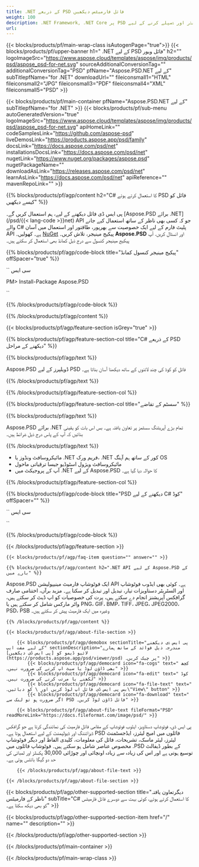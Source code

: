 ```yaml
---
title: .NET کے ذریعے PSD فائل فارمیٹس دیکھیں
weight: 100
description: .NET Framework, .NET Core پر PSD دستاویزات کو لوڈ، رینڈر اور ڈسپلے کرنے کے لیے C# سورس کوڈ۔
url: 
---
```


{{< blocks/products/pf/main-wrap-class isAutogenPage="true">}}
{{< blocks/products/pf/upper-banner h1=" .NET کے لیے PSD فائل ویور" h2="" logoImageSrc="https://www.aspose.cloud/templates/aspose/img/products/psd/aspose_psd-for-net.svg" sourceAdditionalConversionTag="" additionalConversionTag="PSD" pfName="Aspose.PSD.NET کے لیے" subTitlepfName="for .NET" downloadUrl="" fileiconsmall1="HTML" fileiconsmall2="JPG" fileiconsmall3="PDF" fileiconsmall4="XML" fileiconsmall5="PSD" >}}

{{< blocks/products/pf/main-container pfName="Aspose.PSD.NET کے لیے" subTitlepfName="for .NET" >}}
{{< blocks/products/pf/sub-menu autoGeneratedVersion="true" logoImageSrc="https://www.aspose.cloud/templates/aspose/img/products/psd/aspose_psd-for-net.svg" apiHomeLink="" codeSamplesLink="https://github.com/aspose-psd" liveDemosLink="https://products.aspose.app/psd/family" docsLink="https://docs.aspose.com/psd/net" installationsDocsLink="https://docs.aspose.com/psd/net" nugetLink="https://www.nuget.org/packages/aspose.psd" nugetPackageName="" downloadAsLink="https://releases.aspose.com/psd/net" learnAsLink="https://docs.aspose.com/psd/net" apiReference="" mavenRepoLink="" >}}

{{% blocks/products/pf/agp/content h2="C# کا استعمال کرتے ہوئے PSD فائل کو کیسے دیکھیں" %}}

 پی ایس ڈی فائل دیکھنے کے لیے، ہم استعمال کریں گے۔
 [Aspose.PSD برائے .NET](/psd/{{< lang-code >}}net)
 API جو کہ کسی بھی ناظر کے ساتھ استعمال کیے جانے والے C# پلیٹ فارم کے لیے ایک خصوصیت سے بھرپور، طاقتور اور استعمال میں آسان API ہے۔ کھولیں۔
 [NuGet](https://www.nuget.org/packages/aspose.psd)
 پیکیج مینیجر، تلاش کریں۔
 **Aspose.PSD**
 اور انسٹال کریں. آپ پیکیج مینیجر کنسول سے درج ذیل کمانڈ بھی استعمال کر سکتے ہیں۔

{{% blocks/products/pf/agp/code-block title="پیکیج مینیجر کنسول کمانڈ" offSpacer="true" %}}

`` سی ایس

PM> Install-Package Aspose.PSD

``

{{% /blocks/products/pf/agp/code-block %}}

{{% /blocks/products/pf/agp/content %}}

{{< blocks/products/pf/agp/feature-section isGrey="true" >}}

{{% blocks/products/pf/agp/feature-section-col title="C# کے ذریعے PSD دیکھنے کے مراحل" %}}

{{% blocks/products/pf/agp/text %}}

 Aspose.PSD ڈویلپرز کے لیے PSD فائل کو کوڈ کی چند لائنوں کے ساتھ دیکھنا آسان بناتا ہے۔

{{% /blocks/products/pf/agp/text %}}

{{% /blocks/products/pf/agp/feature-section-col %}}

{{% blocks/products/pf/agp/feature-section-col title="سسٹم کے تقاضے" %}}

{{% blocks/products/pf/agp/text %}}

 Aspose.PSD برائے .NET تمام بڑے آپریٹنگ سسٹمز پر تعاون یافتہ ہے۔ بس اس بات کو یقینی بنائیں کہ آپ کے پاس درج ذیل شرائط ہیں۔

{{% /blocks/products/pf/agp/text %}}

- مائیکروسافٹ ونڈوز یا .NET فریم ورک، .NET کور کے ساتھ ہم آہنگ OS
- مائیکروسافٹ ویژول اسٹوڈیو جیسا ترقیاتی ماحول
- آپ کے پروجیکٹ میں .NET کے لیے Aspose.PSD کا حوالہ دیا گیا ہے۔

{{% /blocks/products/pf/agp/feature-section-col %}}

{{% blocks/products/pf/agp/code-block title="PSD دیکھنے کے لیے C# کوڈ" offSpacer="" %}}

`` سی ایس

``

{{% /blocks/products/pf/agp/code-block %}}

{{< /blocks/products/pf/agp/feature-section >}}

    {{< blocks/products/pf/agp/faq-item question="" answer="" >}}
 

<!-- aboutfile Starts -->

    {{% blocks/products/pf/agp/content h2=".NET API کے لیے Aspose.PSD کے بارے میں" %}}

 Aspose.PSD ایک فوٹوشاپ فارمیٹ مینیپولیشن API ہے۔ کوئی بھی ایڈوب فوٹوشاپ اور السٹریٹر دستاویزات تیار، تبدیل اور تبدیل کر سکتا ہے۔ مزید برآں، اختتامی صارف گرافکس آپریشنز انجام دے سکتے ہیں، پرت کی خصوصیات کو اپ ڈیٹ کر سکتے ہیں، واٹر مارکس شامل کر سکتے ہیں یا PNG، GIF، BMP، TIFF، JPEG، JPEG2000، PSD، PSB وغیرہ میں ایک فارمیٹ پیش کر سکتے ہیں۔



    {{% /blocks/products/pf/agp/content %}}

    {{< blocks/products/pf/agp/about-file-section >}}

        {{< blocks/products/pf/agp/demobox sectionTitle="پی ایس ڈی دیکھنے کے لیے مفت ایپ" sectionDescription="مندرجہ ذیل فوائد کے ساتھ ہمارے لائیو ڈیمو کو [پی ایس ڈی دیکھیں](https://products.aspose.app/psd/viewer/psd) پر چیک کریں۔" >}}
            {{< blocks/products/pf/agp/democard icon="fa-cogs" text=" کچھ بھی ڈاؤن لوڈ یا سیٹ اپ کرنے کی ضرورت نہیں۔" >}}
            {{< blocks/products/pf/agp/democard icon="fa-edit" text=" کوڈ لکھنے یا مرتب کرنے کی ضرورت نہیں۔" >}}
            {{< blocks/products/pf/agp/democard icon="fa-file-text" text=" بس پی ایس ڈی فائل اپ لوڈ کریں اور \ کو دبائیں۔\"View\" button" >}}
            {{< blocks/products/pf/agp/democard icon="fa-download" text=" اگر ضرورت ہو تو لنک سے PSD فائل ڈاؤن لوڈ کریں۔" >}}

        {{< blocks/products/pf/agp/about-file-text fileFormat="PSD" readMoreLink="https://docs.fileformat.com/image/psd/" >}}
پی ایس ڈی، فوٹوشاپ دستاویز، ایڈوب فوٹوشاپ کے مقامی فائل فارمیٹ کی نمائندگی کرتا ہے جو گرافکس ڈیزائننگ اور ڈیولپمنٹ کے لیے استعمال ہوتا ہے۔ PSD فائلوں میں امیج لیئرز، ایڈجسٹمنٹ لیئرز، لیئر ماسک، تشریحات، فائل کی معلومات، کلیدی الفاظ اور دیگر فوٹوشاپ مخصوص عناصر شامل ہو سکتے ہیں۔ فوٹوشاپ فائلوں میں .PSD کے بطور ڈیفالٹ توسیع ہوتی ہے اور اس کی زیادہ سے زیادہ اونچائی اور چوڑائی 30,000 پکسلز اور لمبائی کی حد دو گیگا بائٹس ہوتی ہے۔

        {{< /blocks/products/pf/agp/about-file-text >}}

    {{< /blocks/products/pf/agp/about-file-section >}}

<!-- aboutfile Ends -->

{{< blocks/products/pf/agp/other-supported-section title="دیگر ​​تعاون یافتہ ناظر کے فارمیٹس" subTitle="C# کا استعمال کرتے ہوئے، کوئی بہت سے دوسرے فائل فارمیٹس کو بھی دیکھ سکتا ہے۔" >}}

{{< blocks/products/pf/agp/other-supported-section-item href="/" name="" description="" >}}

{{< /blocks/products/pf/agp/other-supported-section >}}

{{< /blocks/products/pf/main-container >}}
    
{{< /blocks/products/pf/main-wrap-class >}}
